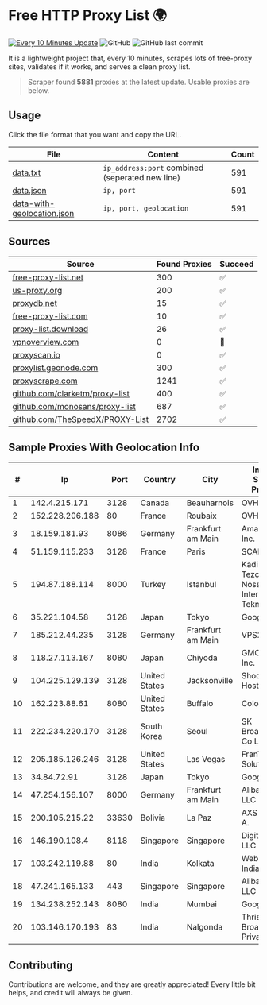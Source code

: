 
# Free HTTP Proxy List 🌍

[![Every 10 Minutes Update](https://github.com/mertguvencli/http-proxy-list/actions/workflows/main.yml/badge.svg?branch=main)](https://github.com/mertguvencli/http-proxy-list/actions/workflows/main.yml)
![GitHub](https://img.shields.io/github/license/mertguvencli/http-proxy-list)
![GitHub last commit](https://img.shields.io/github/last-commit/mertguvencli/http-proxy-list)

It is a lightweight project that, every 10 minutes, scrapes lots of free-proxy sites, validates if it works, and serves a clean proxy list.


> Scraper found **5881** proxies at the latest update. Usable proxies are below.

## Usage

Click the file format that you want and copy the URL.


|File|Content|Count|
|----|-------|-----|
|[data.txt](https://raw.githubusercontent.com/mertguvencli/http-proxy-list/main/proxy-list/data.txt)|`ip_address:port` combined (seperated new line)|591|
|[data.json](https://raw.githubusercontent.com/mertguvencli/http-proxy-list/main/proxy-list/data.json)|`ip, port`|591|
|[data-with-geolocation.json](https://raw.githubusercontent.com/mertguvencli/http-proxy-list/main/proxy-list/data-with-geolocation.json)|`ip, port, geolocation`|591|

## Sources

|Source|Found Proxies|Succeed|
|------|-------------|-------|
|[free-proxy-list.net](https://free-proxy-list.net)|300|✅|
|[us-proxy.org](https://www.us-proxy.org)|200|✅|
|[proxydb.net](http://proxydb.net)|15|✅|
|[free-proxy-list.com](https://free-proxy-list.com/?page=&port=&type%5B%5D=http&type%5B%5D=https&up_time=0&search=Search)|10|✅|
|[proxy-list.download](https://www.proxy-list.download/HTTP)|26|✅|
|[vpnoverview.com](https://vpnoverview.com/privacy/anonymous-browsing/free-proxy-servers)|0|🚫|
|[proxyscan.io](https://www.proxyscan.io)|0|✅|
|[proxylist.geonode.com](https://proxylist.geonode.com/api/proxy-list?limit=300&page=1&sort_by=lastChecked&sort_type=desc&protocols=http,https)|300|✅|
|[proxyscrape.com](https://api.proxyscrape.com/v2/?request=displayproxies&protocol=http&timeout=10000&country=all&ssl=all&anonymity=all)|1241|✅|
|[github.com/clarketm/proxy-list](https://raw.githubusercontent.com/clarketm/proxy-list/master/proxy-list-raw.txt)|400|✅|
|[github.com/monosans/proxy-list](https://raw.githubusercontent.com/monosans/proxy-list/main/proxies/http.txt)|687|✅|
|[github.com/TheSpeedX/PROXY-List](https://raw.githubusercontent.com/TheSpeedX/PROXY-List/master/http.txt)|2702|✅|


## Sample Proxies With Geolocation Info

|#|Ip|Port|Country|City|Internet Service Provider|
|-|--|----|-------|----|-------------------------|
|1|142.4.215.171|3128|Canada|Beauharnois|OVH SAS|
|2|152.228.206.188|80|France|Roubaix|OVH SAS|
|3|18.159.181.93|8086|Germany|Frankfurt am Main|Amazon.com, Inc.|
|4|51.159.115.233|3128|France|Paris|SCALEWAY|
|5|194.87.188.114|8000|Turkey|Istanbul|Kadir Huseyin Tezcan Nosspeed Internet Teknolojileri|
|6|35.221.104.58|3128|Japan|Tokyo|Google LLC|
|7|185.212.44.235|3128|Germany|Frankfurt am Main|VPS2day.com|
|8|118.27.113.167|8080|Japan|Chiyoda|GMO Internet, Inc.|
|9|104.225.129.139|3128|United States|Jacksonville|Shock Hosting LLC|
|10|162.223.88.61|8080|United States|Buffalo|ColoUp|
|11|222.234.220.170|3128|South Korea|Seoul|SK Broadband Co Ltd|
|12|205.185.126.246|3128|United States|Las Vegas|FranTech Solutions|
|13|34.84.72.91|3128|Japan|Tokyo|Google LLC|
|14|47.254.156.107|8000|Germany|Frankfurt am Main|Alibaba.com LLC|
|15|200.105.215.22|33630|Bolivia|La Paz|AXS Bolivia S. A.|
|16|146.190.108.4|8118|Singapore|Singapore|DigitalOcean, LLC|
|17|103.242.119.88|80|India|Kolkata|Web Werks India Pvt. Ltd.|
|18|47.241.165.133|443|Singapore|Singapore|Alibaba.com LLC|
|19|134.238.252.143|8080|India|Mumbai|Google LLC|
|20|103.146.170.193|83|India|Nalgonda|Thrishul Broadband Private Ltd|



## Contributing

Contributions are welcome, and they are greatly appreciated! Every
little bit helps, and credit will always be given.

